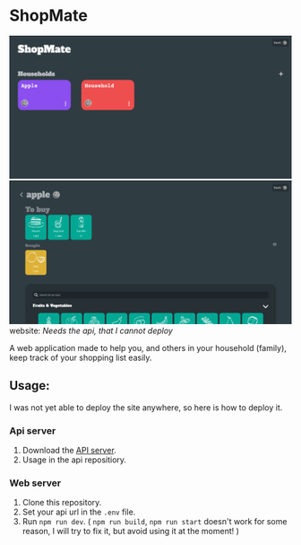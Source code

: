 # ShopMate
![Screenshot 1](https://github.com/simonadamgyula/shoppingListWebapp/blob/31604e26c7a274691adb63c76672f70d94d691f1/screenshots/Screenshot%202024-06-26%20123858.png)
![Screenshot 2](https://github.com/simonadamgyula/shoppingListWebapp/blob/31604e26c7a274691adb63c76672f70d94d691f1/screenshots/Screenshot%202024-06-26%20131343.png)
website: *Needs the api, that I cannot deploy*

A web application made to help you, and others in your household (family), keep track of your shopping list easily. 

## Usage:

I was not yet able to deploy the site anywhere, so here is how to deploy it.

### Api server
1. Download the [API server](https://github.com/simonadamgyula/shoppingListApi).  
2. Usage in the api repositiory.  

### Web server
1. Clone this repository.  
2. Set your api url in the ```.env``` file.  
3. Run ``` npm run dev ```. ( ``` npm run build ```, ``` npm run start ``` doesn't work for some reason, I will try to fix it, but avoid using it at the moment! )
